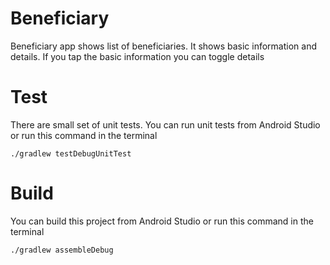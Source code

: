 # Beneficiary
Beneficiary app shows list of beneficiaries. 
It shows basic information and details. 
If you tap the basic information you can toggle details

# Test
There are small set of unit tests.
You can run unit tests from Android Studio or run this command in the terminal

```
./gradlew testDebugUnitTest
```

# Build
You can build this project from Android Studio or run this command in the terminal
```
./gradlew assembleDebug
```